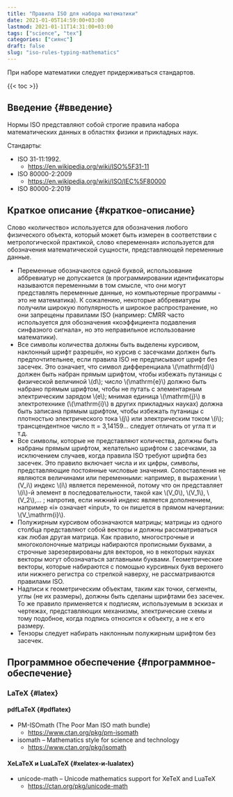 ```yaml
---
title: "Правила ISO для набора математики"
date: 2021-01-05T14:59:00+03:00
lastmod: 2021-01-11T14:31:00+03:00
tags: ["science", "tex"]
categories: ["сиянс"]
draft: false
slug: "iso-rules-typing-mathematics"
---
```


При наборе математики следует придерживаться стандартов.

<!--more-->

{{< toc >}}


## Введение {#введение}

Нормы ISO представляют собой строгие правила набора математических
данных в областях физики и прикладных наук.

Стандарты:

-   ISO 31-11:1992.
    -   <https://en.wikipedia.org/wiki/ISO%5F31-11>
-   ISO 80000-2:2009
    -   <https://en.wikipedia.org/wiki/ISO/IEC%5F80000>
-   ISO 80000-2:2019


## Краткое описание {#краткое-описание}

Слово «количество» используется для обозначения любого физического
объекта, который может быть измерен в соответствии с
метрологической практикой, слово «переменная» используется для
обозначения математической сущности, представляющей переменные
данные.

-   Переменные обозначаются одной буквой, использование аббревиатур не
    допускается (в программировании идентификаторы называются
    переменными в том смысле, что они могут представлять переменные
    данные, но компьютерные программы - это не математика). К сожалению,
    некоторые аббревиатуры получили широкую популярность и широкое
    распространение, но они запрещены правилами ISO (например: CMRR
    часто используется для обозначения «коэффициента подавления
    синфазного сигнала», но это неправильное использование математики).
-   Все символы количества должны быть выделены курсивом, наклонный
    шрифт разрешён, но курсив с засечками должен быть предпочтительнее,
    если правила ISO не предписывают шрифт без засечек. Это означает,
    что символ дифференциала \\(\mathrm{d}\\) должен быть набран прямым шрифтом, чтобы
    избежать путаницы с физической величиной \\(d\\); число \\(\mathrm{e}\\) должно
    быть набрано прямым шрифтом, чтобы не путать с элементарным
    электрическим зарядом \\(e\\); мнимая единица \\(\mathrm{j}\\) в электротехнике (\\(\mathrm{i}\\) в
    других прикладных науках) должна быть записана прямым шрифтом,
    чтобы избежать путаницы с плотностью электрического тока \\(j\\) или
    электрическим током \\(i\\); трансцендентное число π =
    3,14159… следует отличать от угла π и т.д.
-   Все символы, которые не представляют количества, должны быть набраны
    прямым шрифтом, желательно шрифтом с засечками, за исключением
    случаев, когда правила ISO требуют шрифта без засечек. Это правило
    включает числа и их цифры, символы, представляющие постоянные
    числовые значения. Сопоставления не являются величинами или переменными:
    например, в выражении \\(V\_i\\) индекс \\(i\\) является переменной, потому что он
    представляет \\(i\\)-й элемент в последовательности, такой как \\(V\_0\\), \\(V\_1\\),
    \\(V\_2\\),… ; напротив, если нижний индекс является дополнением, например
    «i» означает «input», то он пишется в прямом начертании: \\(V\_\mathrm{i}\\).
-   Полужирным курсивом обозначаются матрицы; матрицы из одного столбца
    представляют собой векторы и должны
    рассматриваться как любая другая матрица. Как правило, многострочные
    и многоколоночные матрицы набираются прописными буквами, а строчные
    зарезервированы для векторов, но в некоторых науках векторы могут
    обозначаться заглавными буквами. Геометрические векторы, которые
    набираются с помощью курсивных букв верхнего или нижнего регистра
    со стрелкой наверху, не рассматриваются правилами ISO.
-   Надписи к геометрическим объектам, таким как точки, сегменты, углы
    (не их размеры), должны быть сделаны шрифтами без засечек. То же
    правило применяется к подписям, используемым в эскизах и чертежах,
    представляющих механизмы, электрические схемы и тому подобное, когда
    подпись относится к объекту, а не к его размеру.
-   Тензоры следует набирать наклонным полужирным шрифтом без засечек.


## Программное обеспечение {#программное-обеспечение}


### LaTeX {#latex}


#### pdfLaTeX {#pdflatex}

-   PM-ISOmath (The Poor Man ISO math bundle)
    -   <https://www.ctan.org/pkg/pm-isomath>
-   isomath – Mathematics style for science and technology
    -   <https://www.ctan.org/pkg/isomath>


#### XeLaTeX и LuaLaTeX {#xelatex-и-lualatex}

-   unicode-math – Unicode mathematics support for XeTeX and LuaTeX
    -   <https://ctan.org/pkg/unicode-math>
